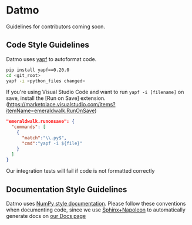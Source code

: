 # Datmo

Guidelines for contributors coming soon.

## Code Style Guidelines
Datmo uses [yapf](https://github.com/google/yapf) to autoformat code.

``` bash
pip install yapf==0.20.0
cd <git_root>
yapf -i <python_files changed>
```

If you're using Visual Studio Code and want to run `yapf -i [filename]` on save,  install the [Run on Save] extension.(https://marketplace.visualstudio.com/items?itemName=emeraldwalk.RunOnSave)

```json
"emeraldwalk.runonsave": {
  "commands": [
    {
      "match":"\\.py$",
      "cmd":"yapf -i ${file}"
    }
  ]
}
```

Our integration tests will fail if code is not formatted correctly

## Documentation Style Guidelines
Datmo uses [NumPy style documentation](https://github.com/numpy/numpy/blob/master/doc/HOWTO_DOCUMENT.rst.txt). Please follow these conventions when documenting code, since we use [Sphinx+Napoleon](http://www.sphinx-doc.org/en/stable/ext/napoleon.html) to automatically generate docs on [our Docs page](http://datmo.readthedocs.io/en/latest/)